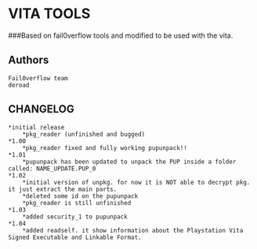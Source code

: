 VITA TOOLS
==========

###Based on fail0verflow tools and modified to be used with the vita.

Authors
-------

	Fail0verflow team
	deroad

CHANGELOG
--------


	*initial release
	    *pkg_reader (unfinished and bugged)
	*1.00
	    *pkg_reader fixed and fully working pupunpack!!
	*1.01
	    *pupunpack has been updated to unpack the PUP inside a folder called: NAME_UPDATE.PUP_0
	*1.02
	    *initial version of unpkg. for now it is NOT able to decrypt pkg. it just extract the main parts.
	    *deleted some id on the pupunpack
	    *pkg_reader is still unfinished
	*1.03
	    *added security_1 to pupunpack
	*1.04
	    *added readself. it show information about the Playstation Vita Signed Executable and Linkable Format.

